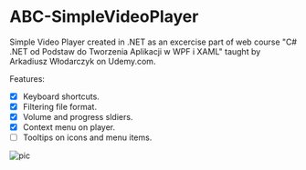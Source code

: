 # ABC-SimpleVideoPlayer

Simple Video Player created in .NET as an excercise part of web course "C# .NET od Podstaw do Tworzenia Aplikacji w WPF i XAML" taught by Arkadiusz Włodarczyk on Udemy.com.

Features:
- [x] Keyboard shortcuts.
- [x] Filtering file format.
- [x] Volume and progress sldiers.
- [x] Context menu on player.
- [ ] Tooltips on icons and menu items.

![pic](https://iili.io/3J9g5v.png)
